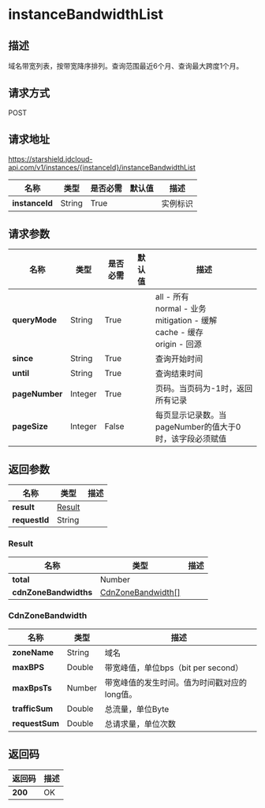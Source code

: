 # instanceBandwidthList


## 描述
域名带宽列表，按带宽降序排列。查询范围最近6个月、查询最大跨度1个月。

## 请求方式
POST

## 请求地址
https://starshield.jdcloud-api.com/v1/instances/{instanceId}/instanceBandwidthList

|名称|类型|是否必需|默认值|描述|
|---|---|---|---|---|
|**instanceId**|String|True| |实例标识|

## 请求参数
|名称|类型|是否必需|默认值|描述|
|---|---|---|---|---|
|**queryMode**|String|True| |all - 所有<br>normal - 业务<br>mitigation - 缓解<br>cache - 缓存<br>origin - 回源<br>|
|**since**|String|True| |查询开始时间|
|**until**|String|True| |查询结束时间|
|**pageNumber**|Integer|True| |页码。当页码为-1时，返回所有记录|
|**pageSize**|Integer|False| |每页显示记录数。当pageNumber的值大于0时，该字段必须赋值|


## 返回参数
|名称|类型|描述|
|---|---|---|
|**result**|[Result](instanceBandwidthList#result)| |
|**requestId**|String| |

### <div id="result">Result</div>
|名称|类型|描述|
|---|---|---|
|**total**|Number| |
|**cdnZoneBandwidths**|[CdnZoneBandwidth[]](instanceBandwidthList#cdnzonebandwidth)| |
### <div id="cdnzonebandwidth">CdnZoneBandwidth</div>
|名称|类型|描述|
|---|---|---|
|**zoneName**|String|域名|
|**maxBPS**|Double|带宽峰值，单位bps（bit per second）|
|**maxBpsTs**|Number|带宽峰值的发生时间。值为时间戳对应的long值。|
|**trafficSum**|Double|总流量，单位Byte|
|**requestSum**|Double|总请求量，单位次数|

## 返回码
|返回码|描述|
|---|---|
|**200**|OK|
